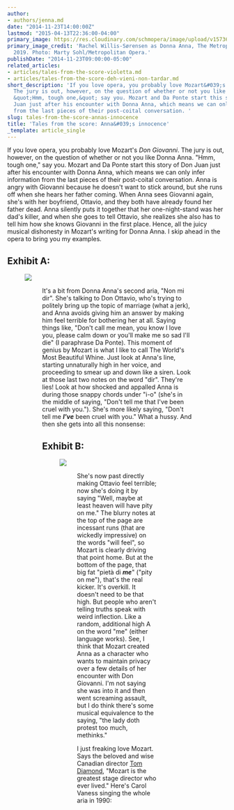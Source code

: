 ```yaml
---
author:
- authors/jenna.md
date: "2014-11-23T14:00:00Z"
lastmod: "2015-04-13T22:36:00-04:00"
primary_image: https://res.cloudinary.com/schmopera/image/upload/v1573611503/media/2019/11/DonGiovanniMartySohlMetOpera_wvx9dh.jpg
primary_image_credit: 'Rachel Willis-Sørensen as Donna Anna, The Metropolitan Opera,
  2019. Photo: Marty Sohl/Metropolitan Opera.'
publishDate: "2014-11-23T09:00:00-05:00"
related_articles:
- articles/tales-from-the-score-violetta.md
- articles/tales-from-the-score-deh-vieni-non-tardar.md
short_description: 'If you love opera, you probably love Mozart&#039;s Don Giovanni.
  The jury is out, however, on the question of whether or not you like Donna Anna.
  &quot;Hmm, tough one,&quot; say you. Mozart and Da Ponte start this story of Don
  Juan just after his encounter with Donna Anna, which means we can only infer information
  from the last pieces of their post-coital conversation. '
slug: tales-from-the-score-annas-innocence
title: 'Tales from the score: Anna&#039;s innocence'
_template: article_single
---
```

If you love opera, you probably love Mozart's _Don Giovanni_. The jury is out, however, on the question of whether or not you like Donna Anna. "Hmm, tough one," say you. Mozart and Da Ponte start this story of Don Juan just after his encounter with Donna Anna, which means we can only infer information from the last pieces of their post-coital conversation. Anna is angry with Giovanni because he doesn't want to stick around, but she runs off when she hears her father coming. When Anna sees Giovanni again, she's with her boyfriend, Ottavio, and they both have already found her father dead. Anna silently puts it together that her one-night-stand was her dad's killer, and when she goes to tell Ottavio, she realizes she also has to tell him how she knows Giovanni in the first place. Hence, all the juicy musical dishonesty in Mozart's writing for Donna Anna. I skip ahead in the opera to bring you my examples.

## Exhibit A:

<figure data-type="image">

![](https://res.cloudinary.com/schmopera/image/upload/v1545409169/media/webhook-uploads/1428978831649/NonMiDir1-1024x682.jpg.jpg)

<figure>

It's a bit from Donna Anna's second aria, "Non mi dir". She's talking to Don Ottavio, who's trying to politely bring up the topic of marriage (what a jerk), and Anna avoids giving him an answer by making him feel terrible for bothering her at all. Saying things like, "Don't call me mean, you know I love you, please calm down or you'll make me so sad I'll die" (I paraphrase Da Ponte). This moment of genius by Mozart is what I like to call The World's Most Beautiful Whine. Just look at Anna's line, starting unnaturally high in her voice, and proceeding to smear up and down like a siren. Look at those last two notes on the word "dir". They're lies! Look at how shocked and appalled Anna is during those snappy chords under "i-o" (she's in the middle of saying, "Don't tell me that I've been cruel with you."). She's more likely saying, "Don't tell me _**I've**_ been cruel with you." What a hussy. And then she gets into all this nonsense:

## Exhibit B:

<figure data-type="image">

![](https://res.cloudinary.com/schmopera/image/upload/v1545409169/media/webhook-uploads/1428978874157/NonMiDir3-1024x682.jpg.jpg)

<figure>

She's now past directly making Ottavio feel terrible; now she's doing it by saying "Well, maybe at least heaven will have pity on me." The blurry notes at the top of the page are incessant runs (that are wickedly impressive) on the words "will feel", so Mozart is clearly driving that point home. But at the bottom of the page, that big fat "pietà di _**me**_" ("pity on me"), that's the real kicker. It's overkill. It doesn't need to be that high. But people who aren't telling truths speak with weird inflection. Like a random, additional high A on the word "me" (either language works). See, I think that Mozart created Anna as a character who wants to maintain privacy over a few details of her encounter with Don Giovanni. I'm not saying she was into it and then went screaming assault, but I do think there's some musical equivalence to the saying, "the lady doth protest too much, methinks."

I just freaking love Mozart. Says the beloved and wise Canadian director [Tom Diamond](https://tapestryopera.com/tom-diamond), "Mozart is the greatest stage director who ever lived." Here's Carol Vaness singing the whole aria in 1990: